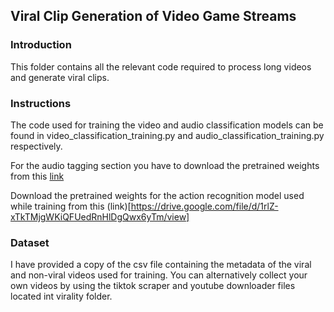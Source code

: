 ## Viral Clip Generation of Video Game Streams

### Introduction

This folder contains all the relevant code required to process long videos and generate viral clips.

### Instructions

The code used for training the video and audio classification models can be found in video_classification_training.py and audio_classification_training.py respectively.

For the audio tagging section you have to download the pretrained weights from this [link](https://zenodo.org/records/3987831)

Download the pretrained weights for the action recognition model used while training from this (link)[https://drive.google.com/file/d/1rlZ-xTkTMjgWKiQFUedRnHlDgQwx6yTm/view]

### Dataset
I have provided a copy of the csv file containing the metadata of the viral and non-viral videos used for training. You can alternatively collect your own videos by using the tiktok scraper and youtube downloader files located int virality folder.